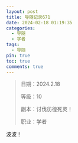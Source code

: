```yaml
---
layout: post
title: 导随记录671
date: 2024-02-18 01:19:35
categories:
  - 导随
  - 学者
tags:
  - 导随
pin: true
toc: true
comments: true
---
```

> 日期：2024.2.18
>
> 等级：10
>
> 副本：讨伐彷徨死灵！
>
> 职业：学者

波波！